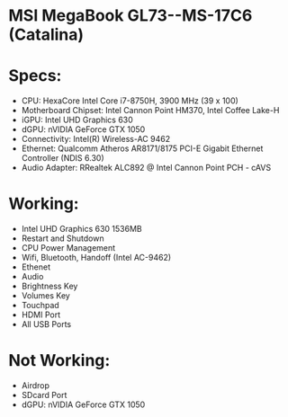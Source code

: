 # MSI MegaBook GL73--MS-17C6 (Catalina)


# Specs:
- CPU: HexaCore Intel Core i7-8750H, 3900 MHz (39 x 100)
- Motherboard Chipset: Intel Cannon Point HM370, Intel Coffee Lake-H
- iGPU: Intel UHD Graphics 630
- dGPU: nVIDIA GeForce GTX 1050
- Connectivity: Intel(R) Wireless-AC 9462 
- Ethernet: Qualcomm Atheros AR8171/8175 PCI-E Gigabit Ethernet Controller (NDIS 6.30)	
- Audio Adapter: RRealtek ALC892 @ Intel Cannon Point PCH - cAVS 

# Working:
- Intel UHD Graphics 630 1536MB
- Restart and Shutdown
- CPU Power Management
- Wifi, Bluetooth, Handoff (Intel AC-9462)
- Ethenet 
- Audio 
- Brightness Key 
- Volumes Key 
- Touchpad
- HDMI Port
- All USB Ports

# Not Working:
- Airdrop
- SDcard Port
- dGPU: nVIDIA GeForce GTX 1050
